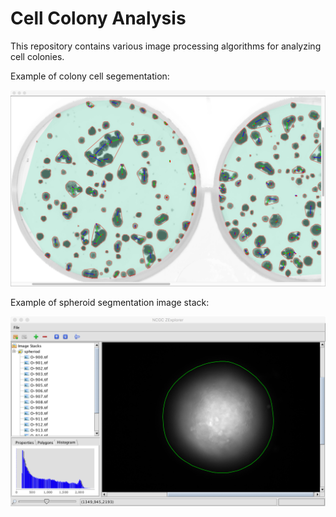 Cell Colony Analysis
====================

This repository contains various image processing algorithms for
analyzing cell colonies.

Example of colony cell segementation:

![colony](colony.png)

Example of spheroid segmentation image stack:

![spheroid](spheroid.png)
